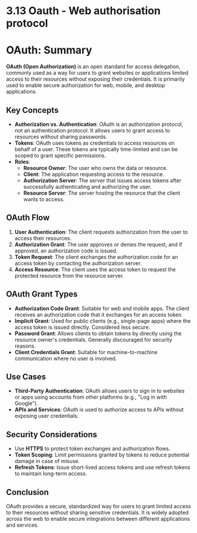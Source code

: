 # 3.13 Oauth - Web authorisation protocol 

# OAuth: Summary

**OAuth (Open Authorization)** is an open standard for access delegation, commonly used as a way for users to grant websites or applications limited access to their resources without exposing their credentials. It is primarily used to enable secure authorization for web, mobile, and desktop applications.

## Key Concepts

- **Authorization vs. Authentication**: OAuth is an authorization protocol, not an authentication protocol. It allows users to grant access to resources without sharing passwords.
- **Tokens**: OAuth uses tokens as credentials to access resources on behalf of a user. These tokens are typically time-limited and can be scoped to grant specific permissions.
- **Roles**:
  - **Resource Owner**: The user who owns the data or resource.
  - **Client**: The application requesting access to the resource.
  - **Authorization Server**: The server that issues access tokens after successfully authenticating and authorizing the user.
  - **Resource Server**: The server hosting the resource that the client wants to access.

## OAuth Flow

1. **User Authentication**: The client requests authorization from the user to access their resources.
2. **Authorization Grant**: The user approves or denies the request, and if approved, an authorization code is issued.
3. **Token Request**: The client exchanges the authorization code for an access token by contacting the authorization server.
4. **Access Resource**: The client uses the access token to request the protected resource from the resource server.

## OAuth Grant Types

- **Authorization Code Grant**: Suitable for web and mobile apps. The client receives an authorization code that it exchanges for an access token.
- **Implicit Grant**: Used for public clients (e.g., single-page apps) where the access token is issued directly. Considered less secure.
- **Password Grant**: Allows clients to obtain tokens by directly using the resource owner's credentials. Generally discouraged for security reasons.
- **Client Credentials Grant**: Suitable for machine-to-machine communication where no user is involved.

## Use Cases

- **Third-Party Authentication**: OAuth allows users to sign in to websites or apps using accounts from other platforms (e.g., "Log in with Google").
- **APIs and Services**: OAuth is used to authorize access to APIs without exposing user credentials.

## Security Considerations

- Use **HTTPS** to protect token exchanges and authorization flows.
- **Token Scoping**: Limit permissions granted by tokens to reduce potential damage in case of misuse.
- **Refresh Tokens**: Issue short-lived access tokens and use refresh tokens to maintain long-term access.

## Conclusion

OAuth provides a secure, standardized way for users to grant limited access to their resources without sharing sensitive credentials. It is widely adopted across the web to enable secure integrations between different applications and services.

